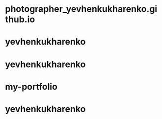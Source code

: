 # photographer_yevhenkukharenko.github.io
# yevhenkukharenko
# yevhenkukharenko
# my-portfolio
# yevhenkukharenko
